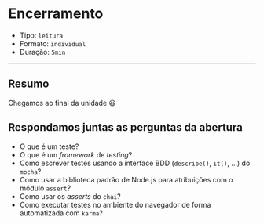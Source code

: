 # Encerramento

* Tipo: `leitura`
* Formato: `individual`
* Duração: `5min`

***

## Resumo

Chegamos ao final da unidade 😃

## Respondamos juntas as perguntas da abertura

* O que é um teste?
* O que é um *framework* de *testing*?
* Como escrever testes usando a interface BDD (`describe()`, `it()`, ...) do `mocha`?
* Como usar a biblioteca padrão de Node.js para atribuições com o módulo `assert`?
* Como usar os *asserts* do `chai`?
* Como executar testes no ambiente do navegador de forma automatizada com `karma`?
